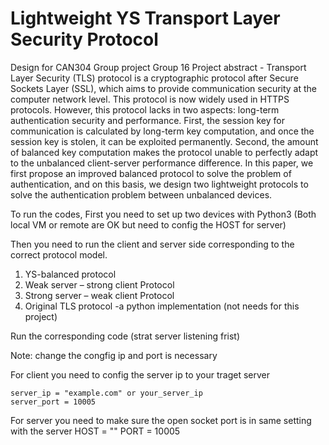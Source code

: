 # Lightweight YS Transport Layer Security Protocol
Design for CAN304 Group project Group 16
Project abstract - Transport Layer Security (TLS) protocol is a cryptographic protocol after Secure Sockets Layer (SSL), which aims to provide communication security at the computer network level. This protocol is now widely used in HTTPS protocols. However, this protocol lacks in two aspects: long-term authentication security and performance. First, the session key for communication is calculated by long-term key computation, and once the session key is stolen, it can be exploited permanently. Second, the amount of balanced key computation makes the protocol unable to perfectly adapt to the unbalanced client-server performance difference. In this paper, we first propose an improved balanced protocol to solve the problem of authentication, and on this basis, we design two lightweight protocols to solve the authentication problem between unbalanced devices.

To run the codes, 
First you need to set up two devices with Python3 (Both local VM or remote are OK but need to config the HOST for server)

Then you need to run the client and server side corresponding to the correct protocol model.
1. YS-balanced protocol
2. Weak server – strong client Protocol
3. Strong server – weak client Protocol
4. Original TLS protocol -a python implementation (not needs for this project)

Run the corresponding code (strat server listening frist)

Note: change the congfig ip and port is necessary

For client you need to config the server ip to your traget server

    server_ip = "example.com" or your_server_ip
    server_port = 10005
    
For server you need to make sure the open socket port is in same setting with the server
    HOST = ""
    PORT = 10005
